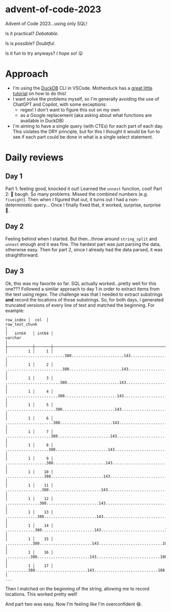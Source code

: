 # advent-of-code-2023

Advent of Code 2023...using only SQL!

Is it practical? *Debatable*.

Is is possible? *Doubtful*.

Is it fun to try anyways? *I hope so!* 😛

# Approach
- I'm using the [DuckDB](https://duckdb.org/) CLI in VSCode. Motherduck has a [great little tutorial](https://motherduck.com/blog/duckdb-tutorial-for-beginners/) on how to do this!
- I want solve the problems myself, so I'm generally avoiding the use of ChatGPT and Copilot, with some exceptions:
    - regex! I don't want to figure this out on my own
    - as a Google replacement (aka asking about what functions are available in DuckDB)
- I'm aiming to have a single query (with CTEs) for each part of each day. This violates the DRY principle, but for this I thought it would be fun to see if each part could be done in what is a single select statement.

# Daily reviews
## Day 1
Part 1: feeling good, knocked it out! Learned the `unnest` function, cool!
Part 2: 😤 baugh. So many problems. Missed the combined numbers (e.g. `fiveight`). Then when I figured that out, it turns out I had a non-deterministic query... Once I finally fixed that, it worked, surprise, surprise 🤪.

## Day 2
Feeling behind when I started. But then...throw around `string_split` and `unnest` enough and it was fine. The hardest part was just parsing the data, otherwise easy. Then for part 2, since I already had the data parsed, it was straightforward.

## Day 3
Ok, this was my favorite so far. SQL actually worked...pretty well for this one??? Followed a similar approach to day 1 in order to extract items from the text using regex. The challenge was that I needed to extract substrings **and** record the locations of those substrings. So, for both days, I generated truncated versions of every line of text and matched the beginning. For example:

```
row_index │  col  │                                                                row_text_chunk                                                                │
│   int64   │ int64 │                                                                   varchar                                                                    │
├───────────┼───────┼──────────────────────────────────────────────────────────────────────────────────────────────────────────────────────────────────────────────┤
│         1 │     1 │ ..........................380.......................143............................108.............630...........425........................ │
│         1 │     2 │ .........................380.......................143............................108.............630...........425........................  │
│         1 │     3 │ ........................380.......................143............................108.............630...........425........................   │
│         1 │     4 │ .......................380.......................143............................108.............630...........425........................    │
│         1 │     5 │ ......................380.......................143............................108.............630...........425........................     │
│         1 │     6 │ .....................380.......................143............................108.............630...........425........................      │
│         1 │     7 │ ....................380.......................143............................108.............630...........425........................       │
│         1 │     8 │ ...................380.......................143............................108.............630...........425........................        │
│         1 │     9 │ ..................380.......................143............................108.............630...........425........................         │
│         1 │    10 │ .................380.......................143............................108.............630...........425........................          │
│         1 │    11 │ ................380.......................143............................108.............630...........425........................           │
│         1 │    12 │ ...............380.......................143............................108.............630...........425........................            │
│         1 │    13 │ ..............380.......................143............................108.............630...........425........................             │
│         1 │    14 │ .............380.......................143............................108.............630...........425........................              │
│         1 │    15 │ ............380.......................143............................108.............630...........425........................               │
│         1 │    16 │ ...........380.......................143............................108.............630...........425........................                │
│         1 │    17 │ ..........380.......................143............................108.............630...........425........................                 │
...
```

Then I matched on the beginning of the string, allowing me to record locations. This worked pretty well!

And part two was easy. Now I'm feeling like I'm overconfident 😆.
